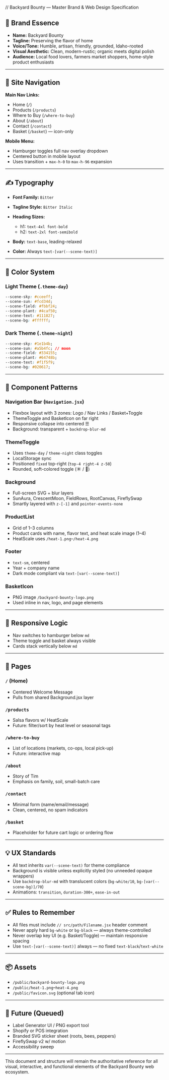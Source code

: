 // Backyard Bounty — Master Brand & Web Design Specification

## 🌱 Brand Essence

* **Name:** Backyard Bounty
* **Tagline:** Preserving the flavor of home
* **Voice/Tone:** Humble, artisan, friendly, grounded, Idaho-rooted
* **Visual Aesthetic:** Clean, modern-rustic; organic meets digital polish
* **Audience:** Local food lovers, farmers market shoppers, home-style product enthusiasts

---

## 🧭 Site Navigation

**Main Nav Links:**

* Home (`/`)
* Products (`/products`)
* Where to Buy (`/where-to-buy`)
* About (`/about`)
* Contact (`/contact`)
* Basket (`/basket`) — icon-only

**Mobile Menu:**

* Hamburger toggles full nav overlay dropdown
* Centered button in mobile layout
* Uses transition + `max-h-0` to `max-h-96` expansion

---

## ✍️ Typography

* **Font Family:** `Bitter`
* **Tagline Style:** `Bitter Italic`
* **Heading Sizes:**

  * h1: `text-4xl font-bold`
  * h2: `text-2xl font-semibold`
* **Body:** `text-base`, leading-relaxed
* **Color:** Always `text-[var(--scene-text)]`

---

## 🎨 Color System

### Light Theme (`.theme-day`)

```css
--scene-sky: #cceeff;
--scene-sun: #fcd34d;
--scene-field: #fbbf24;
--scene-plant: #4caf50;
--scene-text: #111827;
--scene-bg: #ffffff;
```

### Dark Theme (`.theme-night`)

```css
--scene-sky: #1e1b4b;
--scene-sun: #a5b4fc; // moon
--scene-field: #334155;
--scene-plant: #64748b;
--scene-text: #f1f5f9;
--scene-bg: #020617;
```

---

## 🧩 Component Patterns

### Navigation Bar (`Navigation.jsx`)

* Flexbox layout with 3 zones: Logo / Nav Links / Basket+Toggle
* ThemeToggle and BasketIcon on far right
* Responsive collapse into centered ☰
* Background: transparent + `backdrop-blur-md`

### ThemeToggle

* Uses `theme-day` / `theme-night` class toggles
* LocalStorage sync
* Positioned `fixed` top-right (`top-4 right-4 z-50`)
* Rounded, soft-colored toggle (☀️ / 🌙)

### Background

* Full-screen SVG + blur layers
* SunAura, CrescentMoon, FieldRows, RootCanvas, FireflySwap
* Smartly layered with `z-[-1]` and `pointer-events-none`

### ProductList

* Grid of 1–3 columns
* Product cards with name, flavor text, and heat scale image (1–4)
* HeatScale uses `/heat-1.png`–`/heat-4.png`

### Footer

* `text-sm`, centered
* Year + company name
* Dark mode compliant via `text-[var(--scene-text)]`

### BasketIcon

* PNG image `/backyard-bounty-logo.png`
* Used inline in nav, logo, and page elements

---

## 📱 Responsive Logic

* Nav switches to hamburger below `md`
* Theme toggle and basket always visible
* Cards stack vertically below `md`

---

## 🧾 Pages

### `/` (Home)

* Centered Welcome Message
* Pulls from shared Background.jsx layer

### `/products`

* Salsa flavors w/ HeatScale
* Future: filter/sort by heat level or seasonal tags

### `/where-to-buy`

* List of locations (markets, co-ops, local pick-up)
* Future: interactive map

### `/about`

* Story of Tim
* Emphasis on family, soil, small-batch care

### `/contact`

* Minimal form (name/email/message)
* Clean, centered, no spam indicators

### `/basket`

* Placeholder for future cart logic or ordering flow

---

## 💡 UX Standards

* All text inherits `var(--scene-text)` for theme compliance
* Background is visible unless explicitly styled (no unneeded opaque wrappers)
* Use `backdrop-blur-md` with translucent colors (`bg-white/10`, `bg-[var(--scene-bg)]/70`)
* Animations: `transition`, `duration-300+`, `ease-in-out`

---

## ✅ Rules to Remember

* All files must include `// src/path/Filename.jsx` header comment
* Never apply hard `bg-white` or `bg-black` — always theme-controlled
* Never overlap key UI (e.g. Basket/Toggle) — maintain responsive spacing
* Use `text-[var(--scene-text)]` always — no fixed `text-black`/`text-white`

---

## 📦 Assets

* `/public/backyard-bounty-logo.png`
* `/public/heat-1.png`–`heat-4.png`
* `/public/favicon.svg` (optional tab icon)

---

## 🚧 Future (Queued)

* Label Generator UI / PNG export tool
* Shopify or POS integration
* Branded SVG sticker sheet (roots, bees, peppers)
* FireflySwap v2 w/ motion
* Accessibility sweep

---

This document and structure will remain the authoritative reference for all visual, interactive, and functional elements of the Backyard Bounty web ecosystem.
